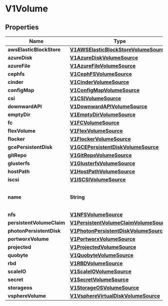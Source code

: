 

# V1Volume

## Properties

Name | Type | Description | Notes
------------ | ------------- | ------------- | -------------
**awsElasticBlockStore** | [**V1AWSElasticBlockStoreVolumeSource**](V1AWSElasticBlockStoreVolumeSource.md) |  |  [optional]
**azureDisk** | [**V1AzureDiskVolumeSource**](V1AzureDiskVolumeSource.md) |  |  [optional]
**azureFile** | [**V1AzureFileVolumeSource**](V1AzureFileVolumeSource.md) |  |  [optional]
**cephfs** | [**V1CephFSVolumeSource**](V1CephFSVolumeSource.md) |  |  [optional]
**cinder** | [**V1CinderVolumeSource**](V1CinderVolumeSource.md) |  |  [optional]
**configMap** | [**V1ConfigMapVolumeSource**](V1ConfigMapVolumeSource.md) |  |  [optional]
**csi** | [**V1CSIVolumeSource**](V1CSIVolumeSource.md) |  |  [optional]
**downwardAPI** | [**V1DownwardAPIVolumeSource**](V1DownwardAPIVolumeSource.md) |  |  [optional]
**emptyDir** | [**V1EmptyDirVolumeSource**](V1EmptyDirVolumeSource.md) |  |  [optional]
**fc** | [**V1FCVolumeSource**](V1FCVolumeSource.md) |  |  [optional]
**flexVolume** | [**V1FlexVolumeSource**](V1FlexVolumeSource.md) |  |  [optional]
**flocker** | [**V1FlockerVolumeSource**](V1FlockerVolumeSource.md) |  |  [optional]
**gcePersistentDisk** | [**V1GCEPersistentDiskVolumeSource**](V1GCEPersistentDiskVolumeSource.md) |  |  [optional]
**gitRepo** | [**V1GitRepoVolumeSource**](V1GitRepoVolumeSource.md) |  |  [optional]
**glusterfs** | [**V1GlusterfsVolumeSource**](V1GlusterfsVolumeSource.md) |  |  [optional]
**hostPath** | [**V1HostPathVolumeSource**](V1HostPathVolumeSource.md) |  |  [optional]
**iscsi** | [**V1ISCSIVolumeSource**](V1ISCSIVolumeSource.md) |  |  [optional]
**name** | **String** | Volume&#39;s name. Must be a DNS_LABEL and unique within the pod. More info: https://kubernetes.io/docs/concepts/overview/working-with-objects/names/#names | 
**nfs** | [**V1NFSVolumeSource**](V1NFSVolumeSource.md) |  |  [optional]
**persistentVolumeClaim** | [**V1PersistentVolumeClaimVolumeSource**](V1PersistentVolumeClaimVolumeSource.md) |  |  [optional]
**photonPersistentDisk** | [**V1PhotonPersistentDiskVolumeSource**](V1PhotonPersistentDiskVolumeSource.md) |  |  [optional]
**portworxVolume** | [**V1PortworxVolumeSource**](V1PortworxVolumeSource.md) |  |  [optional]
**projected** | [**V1ProjectedVolumeSource**](V1ProjectedVolumeSource.md) |  |  [optional]
**quobyte** | [**V1QuobyteVolumeSource**](V1QuobyteVolumeSource.md) |  |  [optional]
**rbd** | [**V1RBDVolumeSource**](V1RBDVolumeSource.md) |  |  [optional]
**scaleIO** | [**V1ScaleIOVolumeSource**](V1ScaleIOVolumeSource.md) |  |  [optional]
**secret** | [**V1SecretVolumeSource**](V1SecretVolumeSource.md) |  |  [optional]
**storageos** | [**V1StorageOSVolumeSource**](V1StorageOSVolumeSource.md) |  |  [optional]
**vsphereVolume** | [**V1VsphereVirtualDiskVolumeSource**](V1VsphereVirtualDiskVolumeSource.md) |  |  [optional]



